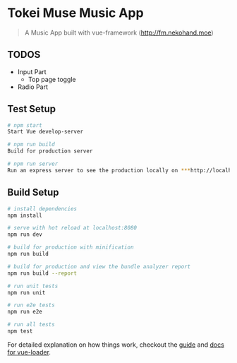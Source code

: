 # Tokei Muse Music App

> A Music App built with vue-framework
>   (http://fm.nekohand.moe)

## TODOS

* Input Part 
  - Top page toggle
* Radio Part 

## Test Setup

```bash
# npm start
Start Vue develop-server

# npm run build 
Build for production server

# npm run server
Run an express server to see the production locally on ***http://localhost:9000***
```

## Build Setup

``` bash
# install dependencies
npm install

# serve with hot reload at localhost:8080
npm run dev

# build for production with minification
npm run build

# build for production and view the bundle analyzer report
npm run build --report

# run unit tests
npm run unit

# run e2e tests
npm run e2e

# run all tests
npm test
```

For detailed explanation on how things work, checkout the [guide](http://vuejs-templates.github.io/webpack/) and [docs for vue-loader](http://vuejs.github.io/vue-loader).
